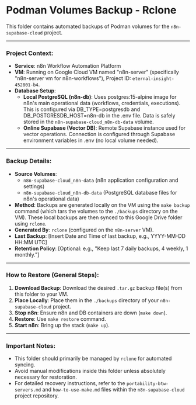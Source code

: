 # Podman Volumes Backup - Rclone

This folder contains automated backups of Podman volumes for the `n8n-supabase-cloud` project.

---

### Project Context:

* **Service**: n8n Workflow Automation Platform
* **VM**: Running on Google Cloud VM named "n8n-server" (specifically "n8n-server vm for n8n-workflows"), Project ID: `eternal-insight-452801-b4`.
* **Database Setup**:
    * **Local PostgreSQL (n8n-db)**: Uses postgres:15-alpine image for n8n's main operational data (workflows, credentials, executions). This is configured via DB_TYPE=postgresdb and DB_POSTGRESDB_HOST=n8n-db in the .env file. Data is safely stored in the `n8n-supabase-cloud_n8n-db-data` volume.
    * **Online Supabase (Vector DB)**: Remote Supabase instance used for vector operations. Connection is configured through Supabase environment variables in .env (no local volume needed).

---

### Backup Details:

* **Source Volumes**:
    * `n8n-supabase-cloud_n8n-data` (n8n application configuration and settings)
    * `n8n-supabase-cloud_n8n-db-data` (PostgreSQL database files for n8n's operational data)
* **Method**: Backups are generated locally on the VM using the `make backup` command (which tars the volumes to the `./backups` directory on the VM). These local backups are then synced to this Google Drive folder using `rclone`.
* **Generated By**: `rclone` (configured on the `n8n-server` VM).
* **Last Backup**: [Insert Date and Time of last backup, e.g., YYYY-MM-DD HH:MM UTC]
* **Retention Policy**: [Optional: e.g., "Keep last 7 daily backups, 4 weekly, 1 monthly."]

---

### How to Restore (General Steps):

1.  **Download Backup**: Download the desired `.tar.gz` backup file(s) from this folder to your VM.
2.  **Place Locally**: Place them in the `./backups` directory of your `n8n-supabase-cloud` project.
3.  **Stop n8n**: Ensure n8n and DB containers are down (`make down`).
4.  **Restore**: Use `make restore` command.
5.  **Start n8n**: Bring up the stack (`make up`).

---

### Important Notes:

* This folder should primarily be managed by `rclone` for automated syncing.
* Avoid manual modifications inside this folder unless absolutely necessary for restoration.
* For detailed recovery instructions, refer to the `portability-btw-servers.md` and `how-to-use-make.md` files within the `n8n-supabase-cloud` project repository.
